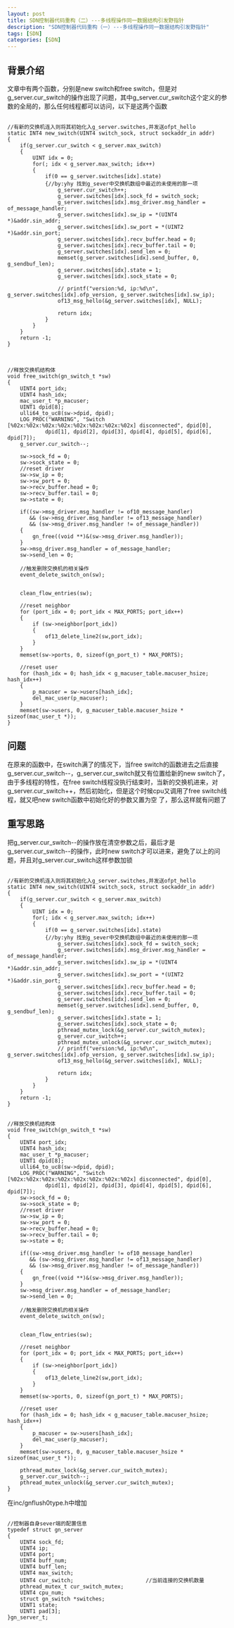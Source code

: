 ```yaml
---
layout: post
title: SDN控制器代码重构（二）---多线程操作同一数据结构引发野指针
description: "SDN控制器代码重构（一）---多线程操作同一数据结构引发野指针"
tags: [SDN]
categories: [SDN]
---
```




##  背景介绍  

文章中有两个函数，分别是new switch和free switch，但是对g_server.cur_switch的操作出现了问题，其中g_server.cur_switch这个定义的参数的全局的，那么任何线程都可以访问，以下是这两个函数  

<pre><code>
//有新的交换机连入则将其初始化入g_server.switches,并发送ofpt_hello
static INT4 new_switch(UINT4 switch_sock, struct sockaddr_in addr)
{
    if(g_server.cur_switch < g_server.max_switch)
    {
        UINT idx = 0;
        for(; idx < g_server.max_switch; idx++)
        {
            if(0 == g_server.switches[idx].state)
            {//by:yhy 找到g_sever中交换机数组中最近的未使用的那一项
                g_server.cur_switch++;
                g_server.switches[idx].sock_fd = switch_sock;
                g_server.switches[idx].msg_driver.msg_handler = of_message_handler;
                g_server.switches[idx].sw_ip = *(UINT4 *)&addr.sin_addr;
                g_server.switches[idx].sw_port = *(UINT2 *)&addr.sin_port;
                g_server.switches[idx].recv_buffer.head = 0;
                g_server.switches[idx].recv_buffer.tail = 0;
                g_server.switches[idx].send_len = 0;
                memset(g_server.switches[idx].send_buffer, 0, g_sendbuf_len);
                g_server.switches[idx].state = 1;
                g_server.switches[idx].sock_state = 0;

                // printf("version:%d, ip:%d\n", g_server.switches[idx].ofp_version, g_server.switches[idx].sw_ip);
                of13_msg_hello(&g_server.switches[idx], NULL);

                return idx;
            }
        }
    }
    return -1;
}

</code></pre>

<pre><code>
//释放交换机结构体
void free_switch(gn_switch_t *sw)
{
    UINT4 port_idx;
    UINT4 hash_idx;
    mac_user_t *p_macuser;
    UINT1 dpid[8];
    ulli64_to_uc8(sw->dpid, dpid);
    LOG_PROC("WARNING", "Switch [%02x:%02x:%02x:%02x:%02x:%02x:%02x:%02x] disconnected", dpid[0],
            dpid[1], dpid[2], dpid[3], dpid[4], dpid[5], dpid[6], dpid[7]);
    g_server.cur_switch--;
    
    sw->sock_fd = 0;
    sw->sock_state = 0;
    //reset driver
    sw->sw_ip = 0;
    sw->sw_port = 0;
    sw->recv_buffer.head = 0;
    sw->recv_buffer.tail = 0;
    sw->state = 0;
    
    if((sw->msg_driver.msg_handler != of10_message_handler)
       && (sw->msg_driver.msg_handler != of13_message_handler)
       && (sw->msg_driver.msg_handler != of_message_handler))
    {
        gn_free((void **)&(sw->msg_driver.msg_handler));
    }
    sw->msg_driver.msg_handler = of_message_handler;
    sw->send_len = 0;

    //触发删除交换机的相关操作
    event_delete_switch_on(sw);
   

    clean_flow_entries(sw);

    //reset neighbor
    for (port_idx = 0; port_idx < MAX_PORTS; port_idx++)
    {
        if (sw->neighbor[port_idx])
        {
        	of13_delete_line2(sw,port_idx);
        }
    }
    memset(sw->ports, 0, sizeof(gn_port_t) * MAX_PORTS);

    //reset user
    for (hash_idx = 0; hash_idx < g_macuser_table.macuser_hsize; hash_idx++)
    {
        p_macuser = sw->users[hash_idx];
        del_mac_user(p_macuser);
    }
    memset(sw->users, 0, g_macuser_table.macuser_hsize * sizeof(mac_user_t *));
}
</code></pre>

##  问题

在原来的函数中，在switch满了的情况下，当free switch的函数进去之后直接g_server.cur_switch--，g_server.cur_switch就又有位置给新的new switch了，由于多线程的特性，在free switch线程没执行结束时，当新的交换机进来，对g_server.cur_switch++，然后初始化，但是这个时候cpu又调用了free switch线程，就又吧new switch函数中初始化好的参数又置为空  了，那么这样就有问题了

## 重写思路

把g_server.cur_switch--的操作放在清空参数之后，最后才是g_server.cur_switch--的操作，此时new switch才可以进来，避免了以上的问题，并且对g_server.cur_switch这样参数加锁  


<pre><code>
//有新的交换机连入则将其初始化入g_server.switches,并发送ofpt_hello
static INT4 new_switch(UINT4 switch_sock, struct sockaddr_in addr)
{
    if(g_server.cur_switch < g_server.max_switch)
    {
        UINT idx = 0;
        for(; idx < g_server.max_switch; idx++)
        {
            if(0 == g_server.switches[idx].state)
            {//by:yhy 找到g_sever中交换机数组中最近的未使用的那一项
                g_server.switches[idx].sock_fd = switch_sock;
                g_server.switches[idx].msg_driver.msg_handler = of_message_handler;
                g_server.switches[idx].sw_ip = *(UINT4 *)&addr.sin_addr;
                g_server.switches[idx].sw_port = *(UINT2 *)&addr.sin_port;
                g_server.switches[idx].recv_buffer.head = 0;
                g_server.switches[idx].recv_buffer.tail = 0;
                g_server.switches[idx].send_len = 0;
                memset(g_server.switches[idx].send_buffer, 0, g_sendbuf_len);
                g_server.switches[idx].state = 1;
                g_server.switches[idx].sock_state = 0;
                pthread_mutex_lock(&g_server.cur_switch_mutex);
				g_server.cur_switch++;
				pthread_mutex_unlock(&g_server.cur_switch_mutex);
                // printf("version:%d, ip:%d\n", g_server.switches[idx].ofp_version, g_server.switches[idx].sw_ip);
                of13_msg_hello(&g_server.switches[idx], NULL);
                
                return idx;
            }
        }
    }
    return -1;
}
</code></pre>

<pre><code>
//释放交换机结构体
void free_switch(gn_switch_t *sw)
{
    UINT4 port_idx;
    UINT4 hash_idx;
    mac_user_t *p_macuser;
    UINT1 dpid[8];
    ulli64_to_uc8(sw->dpid, dpid);
    LOG_PROC("WARNING", "Switch [%02x:%02x:%02x:%02x:%02x:%02x:%02x:%02x] disconnected", dpid[0],
            dpid[1], dpid[2], dpid[3], dpid[4], dpid[5], dpid[6], dpid[7]);    
    sw->sock_fd = 0;
    sw->sock_state = 0;
    //reset driver
    sw->sw_ip = 0;
    sw->sw_port = 0;
    sw->recv_buffer.head = 0;
    sw->recv_buffer.tail = 0;
    sw->state = 0;
    
    if((sw->msg_driver.msg_handler != of10_message_handler)
       && (sw->msg_driver.msg_handler != of13_message_handler)
       && (sw->msg_driver.msg_handler != of_message_handler))
    {
        gn_free((void **)&(sw->msg_driver.msg_handler));
    }
    sw->msg_driver.msg_handler = of_message_handler;
    sw->send_len = 0;
    
    //触发删除交换机的相关操作
    event_delete_switch_on(sw);
   

    clean_flow_entries(sw);

    //reset neighbor
    for (port_idx = 0; port_idx < MAX_PORTS; port_idx++)
    {
        if (sw->neighbor[port_idx])
        {
        	of13_delete_line2(sw,port_idx);
        }
    }
    memset(sw->ports, 0, sizeof(gn_port_t) * MAX_PORTS);

    //reset user
    for (hash_idx = 0; hash_idx < g_macuser_table.macuser_hsize; hash_idx++)
    {
        p_macuser = sw->users[hash_idx];
        del_mac_user(p_macuser);
    }
    memset(sw->users, 0, g_macuser_table.macuser_hsize * sizeof(mac_user_t *));
	
	pthread_mutex_lock(&g_server.cur_switch_mutex);
	g_server.cur_switch--;
	pthread_mutex_unlock(&g_server.cur_switch_mutex);
}
</code></pre>

在inc/gnflush0type.h中增加


<pre><code>
//控制器自身sever端的配置信息
typedef struct gn_server
{
    UINT4 sock_fd;
    UINT4 ip;
    UINT4 port;
    UINT4 buff_num;
    UINT4 buff_len;
    UINT4 max_switch;
    UINT4 cur_switch;						//当前连接的交换机数量
	pthread_mutex_t cur_switch_mutex;
    UINT4 cpu_num;
    struct gn_switch *switches;
    UINT1 state;
    UINT1 pad[3];
}gn_server_t;
</code></pre>